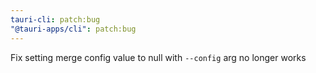 ```yaml
---
tauri-cli: patch:bug
"@tauri-apps/cli": patch:bug
---
```


Fix setting merge config value to null with `--config` arg no longer works
